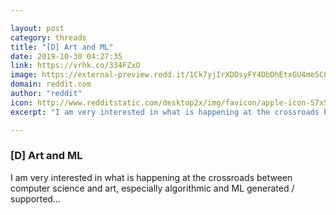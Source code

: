 ```yaml
---

layout: post
category: threads
title: "[D] Art and ML"
date: 2019-10-30 04:27:35
link: https://vrhk.co/334FZxO
image: https://external-preview.redd.it/1Ck7yjIrXDDsyFY4DbDhEtxGU4me5C6psuA4J4FNdCU.jpg?width=1200&height=628.272251309&auto=webp&s=cdf759472ce30c1eb3e3be042f436ddc0297b85a
domain: reddit.com
author: "reddit"
icon: http://www.redditstatic.com/desktop2x/img/favicon/apple-icon-57x57.png
excerpt: "I am very interested in what is happening at the crossroads between computer science and art, especially algorithmic and ML generated / supported..."

---
```


### [D] Art and ML

I am very interested in what is happening at the crossroads between computer science and art, especially algorithmic and ML generated / supported...